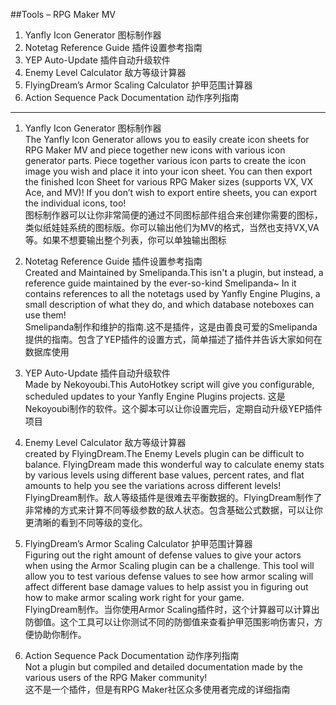 ##Tools – RPG Maker MV

1. Yanfly Icon Generator  图标制作器
2. Notetag Reference Guide  插件设置参考指南
3. YEP Auto-Update  插件自动升级软件
4. Enemy Level Calculator  敌方等级计算器
5. FlyingDream’s Armor Scaling Calculator  护甲范围计算器
6. Action Sequence Pack Documentation  动作序列指南

***

1. Yanfly Icon Generator  图标制作器  
The Yanfly Icon Generator allows you to easily create icon sheets for RPG Maker MV and piece together new icons with various icon generator parts. Piece together various icon parts to create the icon image you wish and place it into your icon sheet. You can then export the finished Icon Sheet for various RPG Maker sizes (supports VX, VX Ace, and MV)! If you don’t wish to export entire sheets, you can export the individual icons, too!  
图标制作器可以让你非常简便的通过不同图标部件组合来创建你需要的图标，类似纸娃娃系统的图标版。你可以输出他们为MV的格式，当然也支持VX,VA等。如果不想要输出整个列表，你可以单独输出图标

2. Notetag Reference Guide  插件设置参考指南  
Created and Maintained by Smelipanda.This isn't a plugin, but instead, a reference guide maintained by the ever-so-kind Smelipanda~ In it contains references to all the notetags used by Yanfly Engine Plugins, a small description of what they do, and which database noteboxes can use them!  
Smelipanda制作和维护的指南.这不是插件，这是由善良可爱的Smelipanda提供的指南。包含了YEP插件的设置方式，简单描述了插件并告诉大家如何在数据库使用

3. YEP Auto-Update  插件自动升级软件  
Made by Nekoyoubi.This AutoHotkey script will give you configurable, scheduled updates to your Yanfly Engine Plugins projects.
这是Nekoyoubi制作的软件。这个脚本可以让你设置完后，定期自动升级YEP插件项目

4. Enemy Level Calculator  敌方等级计算器   
created by FlyingDream.The Enemy Levels plugin can be difficult to balance. FlyingDream made this wonderful way to calculate enemy stats by various levels using different base values, percent rates, and flat amounts to help you see the variations across different levels!  
FlyingDream制作。敌人等级插件是很难去平衡数据的。FlyingDream制作了非常棒的方式来计算不同等级参数的敌人状态。包含基础公式数据，可以让你更清晰的看到不同等级的变化。

5. FlyingDream’s Armor Scaling Calculator  护甲范围计算器  
Figuring out the right amount of defense values to give your actors when using the Armor Scaling plugin can be a challenge. This tool will allow you to test various defense values to see how armor scaling will affect different base damage values to help assist you in figuring out how to make armor scaling work right for your game.  
FlyingDream制作。当你使用Armor Scaling插件时，这个计算器可以计算出防御值。这个工具可以让你测试不同的防御值来查看护甲范围影响伤害只，方便协助你制作。

6. Action Sequence Pack Documentation  动作序列指南  
Not a plugin but compiled and detailed documentation made by the various users of the RPG Maker community!  
这不是一个插件，但是有RPG Maker社区众多使用者完成的详细指南